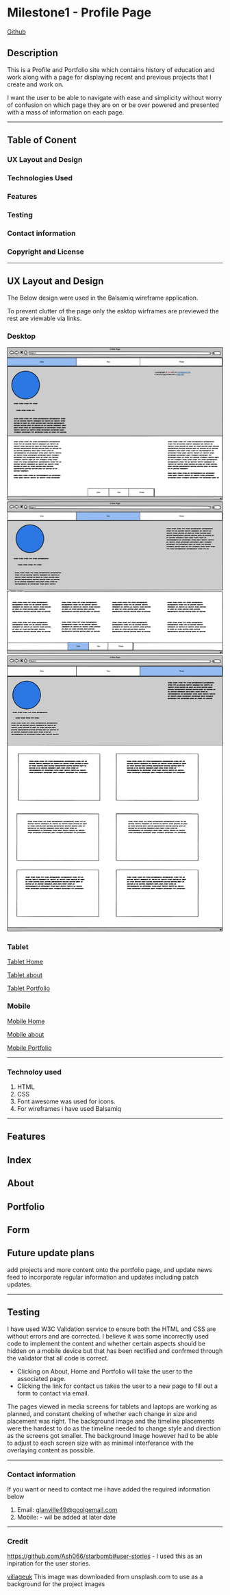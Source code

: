 # Milestone1 - Profile Page

[Github](https://github.com/Paul-Glanville/milestone1 "Github project page")

## Description

This is a Profile and Portfolio site which contains history of education and work along with a page for displaying recent and previous projects that I create and work on.

I want the user to be able to navigate with ease and simplicity without worry of confusion on which page they are on or be over powered and presented with a mass of information on each page. 

---

## Table of Conent
### UX Layout and Design
### Technologies Used
### Features
### Testing
### Contact information
### Copyright and License

---

## UX Layout and Design
The Below design were used in the Balsamiq wireframe application.

To prevent clutter of the page only the esktop wirframes are previewed the rest are viewable via links.
### Desktop
![Desktop Home](/assets/wireframes/desktop-home.png)
![Desktop About](/assets/wireframes/desktop-about.png)
![Desktop Portfolio](/assets/wireframes/desktop-portfolio.png)

### Tablet
[Tablet Home](/assets/wireframes/tablet-home.png)

[Tablet about](/assets/wireframes/tablet-about.png)

[Tablet Portfolio](/assets/wireframes/tablet-portfolio.png)

### Mobile
[Mobile Home](/assets/wireframes/mobile-home.png)

[Mobile about](/assets/wireframes/mobile-about.png)

[Mobile Portfolio](/assets/wireframes/mobile-portfolio.png)

---
### Technoloy used
1. HTML
2. CSS
3. Font awesome was used for icons.
4. For wireframes i have used Balsamiq
---
## Features

## Index


## About

## Portfolio

## Form

## Future update plans
add projects and more content onto the portfolio page, and update news feed to incorporate regular information and updates including patch updates.

---
## Testing
I have used W3C Validation service to ensure both the HTML and CSS are without errors and are corrected.
I believe it was some incorrectly used code to implement the content and whether certain aspects should be hidden on a mobile device but that has been rectified and confrmed through the validator that all code is correct.

- Clicking on About, Home and Portfolio will take the user to the associated page.
- Clicking the link for contact us takes the user to a new page to fill out a form to contact via email.

The pages viewed in media screens for tablets and laptops are working as planned, and constant cheking of whether each change in size and placement was right.
The background image and the timeline placements were the hardest to do as the timeline needed to change style and direction as the screens got smaller. 
The background Image however had to be able to adjust to each screen size with as minimal interferance with the overlaying content as possible.

---

### Contact information
If you want or need to contact me i have added the required information below
1. Email: glanville49@goolgemail.com
2. Mobile: - wil be added at later date

---

### Credit

https://github.com/Ash066/starbomb#user-stories - I used this as an inpiration for the user stories.

[villageuk](https://unsplash.com/photos/ZU62GJP-XC4) This image was downloaded from unsplash.com to use as a background for the project images

